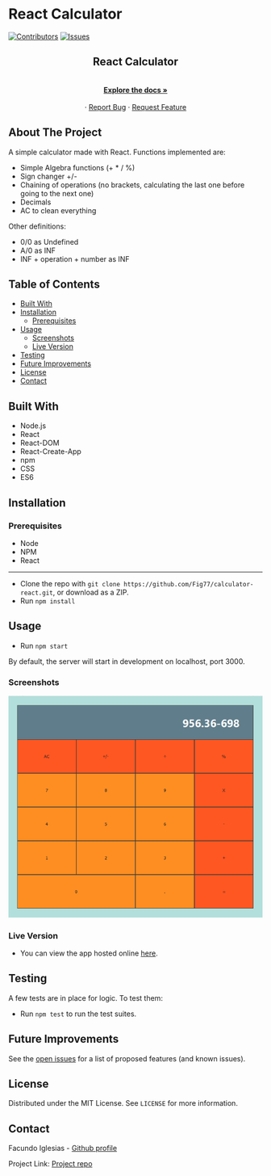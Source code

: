 # React Calculator

[![Contributors][contributors-shield]][contributors-url]
[![Issues][issues-shield]][issues-url]
<br />

<p align="center">
  <h2 align="center">React Calculator</h2>
  <p align="center">
    <br />
    <a href="https://github.com/Fig77/calculator-react/"><strong>Explore the docs »</strong></a>
    <br />
    <br />
    ·
    <a href="https://github.com/Fig77/calculator-react/issues">Report Bug</a>
    ·
    <a href="https://github.com/Fig77/calculator-react/issues">Request Feature</a>
  </p>
</p>
<!-- TABLE OF CONTENTS -->

## About The Project

A simple calculator made with React. Functions implemented are: 

* Simple Algebra functions (+ * / %)
* Sign changer +/-
* Chaining of operations (no brackets, calculating the last one before going to the next one)
* Decimals
* AC to clean everything

Other definitions:

* 0/0 as Undefined
* A/0 as INF
* INF + operation + number as INF

## Table of Contents
- [Built With](#built-with)
- [Installation](#installation)
  - [Prerequisites](#prerequisites)
- [Usage](#usage)
  - [Screenshots](#screenshots)
  - [Live Version](#live-version)
- [Testing](#testing)
- [Future Improvements](#future-improvements)
- [License](#license)
- [Contact](#contact)

<!-- ABOUT THE PROJECT -->

## Built With

* Node.js
* React
* React-DOM
* React-Create-App
* npm
* CSS
* ES6

## Installation

### Prerequisites
- Node
- NPM
- React

---

* Clone the repo with `git clone https://github.com/Fig77/calculator-react.git`, or download as a ZIP.
* Run `npm install`

## Usage

* Run `npm start`

By default, the server will start in development on localhost, port 3000.

### Screenshots

![screenshot](Readme/calc-1.png)

### Live Version

- You can view the app hosted online [here](https://calculatordeploy.herokuapp.com).

## Testing

A few tests are in place for logic. To test them:

- Run `npm test` to run the test suites.

<!-- FUTURE IMPROVEMENTS -->

## Future Improvements

See the [open issues](https://github.com/Fig77/calculator-react/issues) for a list of proposed features (and known issues).

<!-- LICENSE -->

## License

Distributed under the MIT License. See `LICENSE` for more information.

<!-- CONTACT -->

## Contact

Facundo Iglesias - [Github profile](https://github.com/Fig77)

Project Link: [Project repo](https://github.com/Fig77/calculator-react/)

<!-- MARKDOWN LINKS & IMAGES -->
<!-- https://www.markdownguide.org/basic-syntax/#reference-style-links -->

[contributors-shield]: https://img.shields.io/badge/Contributors-1-%2300ff00
[contributors-url]: https://github.com/Fig77/calculator-react//graphs/contributors
[issues-shield]: https://img.shields.io/badge/issues-0-%2300ff00
[issues-url]: https://github.com/Fig77/calculator-react//issues/
